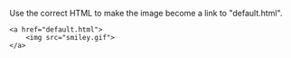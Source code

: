Use the correct HTML to make the image become a link to "default.html".

    <a href="default.html">
        <img src="smiley.gif">
    </a>
